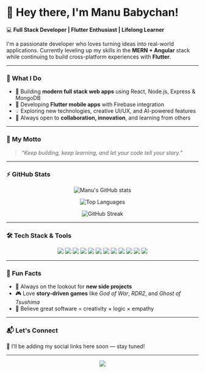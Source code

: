 # 👋 Hey there, I'm Manu Babychan!

💻 **Full Stack Developer | Flutter Enthusiast | Lifelong Learner**

I'm a passionate developer who loves turning ideas into real-world applications. Currently leveling up my skills in the **MERN + Angular** stack while continuing to build cross-platform experiences with **Flutter**.

---

### 🚀 What I Do
- 🌱 Building **modern full stack web apps** using React, Node.js, Express & MongoDB  
- 📱 Developing **Flutter mobile apps** with Firebase integration  
- 💡 Exploring new technologies, creative UI/UX, and AI-powered features  
- 🤝 Always open to **collaboration, innovation**, and learning from others  

---

### 🧠 My Motto  
> *“Keep building, keep learning, and let your code tell your story.”*

---

### ⚡ GitHub Stats
<div align="center">

![Manu's GitHub stats](https://github-readme-stats.vercel.app/api?username=manubabychan&show_icons=true&theme=tokyonight&hide_border=true&border_radius=12)

![Top Languages](https://github-readme-stats.vercel.app/api/top-langs/?username=manubabychan&layout=compact&theme=tokyonight&hide_border=true&border_radius=12)

![GitHub Streak](https://github-readme-streak-stats.herokuapp.com/?user=manubabychan&theme=tokyonight&hide_border=true&border_radius=12)

</div>

---

### 🛠️ Tech Stack & Tools
<p align="center">
  <img src="https://img.shields.io/badge/HTML5-E34F26?style=for-the-badge&logo=html5&logoColor=white" />
  <img src="https://img.shields.io/badge/CSS3-1572B6?style=for-the-badge&logo=css3&logoColor=white" />
  <img src="https://img.shields.io/badge/JavaScript-F7DF1E?style=for-the-badge&logo=javascript&logoColor=black" />
  <img src="https://img.shields.io/badge/React-61DAFB?style=for-the-badge&logo=react&logoColor=black" />
  <img src="https://img.shields.io/badge/Node.js-43853D?style=for-the-badge&logo=node.js&logoColor=white" />
  <img src="https://img.shields.io/badge/Express.js-404D59?style=for-the-badge" />
  <img src="https://img.shields.io/badge/MongoDB-4EA94B?style=for-the-badge&logo=mongodb&logoColor=white" />
  <img src="https://img.shields.io/badge/Angular-DD0031?style=for-the-badge&logo=angular&logoColor=white" />
  <img src="https://img.shields.io/badge/Flutter-02569B?style=for-the-badge&logo=flutter&logoColor=white" />
  <img src="https://img.shields.io/badge/Firebase-FFCA28?style=for-the-badge&logo=firebase&logoColor=black" />
  <img src="https://img.shields.io/badge/Python-3776AB?style=for-the-badge&logo=python&logoColor=white" />
  <img src="https://img.shields.io/badge/Figma-F24E1E?style=for-the-badge&logo=figma&logoColor=white" />
</p>

---

### 🌟 Fun Facts
- 🎯 Always on the lookout for **new side projects**  
- 🎮 Love **story-driven games** like *God of War*, *RDR2*, and *Ghost of Tsushima*  
- 🧩 Believe great software = creativity × logic × empathy  

---

### 📬 Let's Connect
💬 I’ll be adding my social links here soon — stay tuned!

---

<p align="center">
  <img src="https://readme-typing-svg.herokuapp.com?font=Fira+Code&size=22&duration=2500&pause=1000&color=00F0FF&center=true&vCenter=true&width=600&lines=Building+Ideas+Into+Reality!;Learning+MERN+%2B+Flutter;Full+Stack+Developer+in+the+Making;Let's+Create+Something+Awesome!" />
</p>
